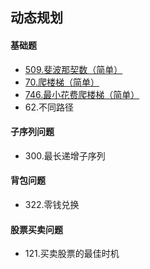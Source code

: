 ## 动态规划

#### 基础题

- [509.斐波那契数（简单）](https://github.com/Capactity/blog/blob/master/algorithm/动态规划/509-斐波那契数.md)
- [70.爬楼梯（简单）](https://github.com/Capactity/blog/blob/master/algorithm/动态规划/70-爬楼梯.md)
- [746.最小花费爬楼梯（简单）](https://github.com/Capactity/blog/blob/master/algorithm/动态规划/746-最小花费爬楼梯.md)
- 62.不同路径

#### 子序列问题

- 300.最长递增子序列

#### 背包问题

- 322.零钱兑换

#### 股票买卖问题

- 121.买卖股票的最佳时机



